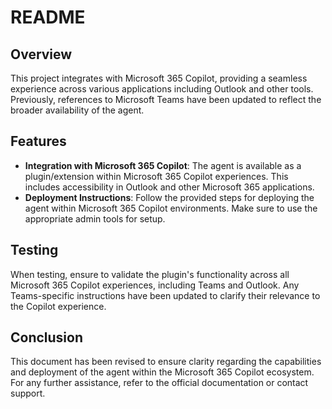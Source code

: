 # README

## Overview

This project integrates with Microsoft 365 Copilot, providing a seamless experience across various applications including Outlook and other tools. Previously, references to Microsoft Teams have been updated to reflect the broader availability of the agent.

## Features

- **Integration with Microsoft 365 Copilot**: The agent is available as a plugin/extension within Microsoft 365 Copilot experiences. This includes accessibility in Outlook and other Microsoft 365 applications.
- **Deployment Instructions**: Follow the provided steps for deploying the agent within Microsoft 365 Copilot environments. Make sure to use the appropriate admin tools for setup.

## Testing

When testing, ensure to validate the plugin's functionality across all Microsoft 365 Copilot experiences, including Teams and Outlook. Any Teams-specific instructions have been updated to clarify their relevance to the Copilot experience.

## Conclusion

This document has been revised to ensure clarity regarding the capabilities and deployment of the agent within the Microsoft 365 Copilot ecosystem. For any further assistance, refer to the official documentation or contact support.
